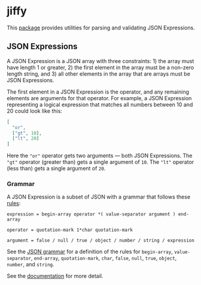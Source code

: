 # jiffy

This [package](https://godoc.org/github.com/tschaub/jiffy) provides utilities for parsing and validating JSON Expressions.

## JSON Expressions

A JSON Expression is a JSON array with three constraints: 1) the array must have length 1 or
greater, 2) the first element in the array must be a non-zero length string, and 3) all other
elements in the array that are arrays must be JSON Expressions.

The first element in a JSON Expression is the operator, and any remaining elements are
arguments for that operator.  For example, a JSON Expression representing a logical
expression that matches all numbers between 10 and 20 could look like this:

```json
[
  "or",
  ["gt", 10],
  ["lt", 20]
]
```

Here the `"or"` operator gets two arguments — both JSON Expressions.  The `"gt"` operator
(greater than) gets a single argument of `10`.  The `"lt"` operator (less than) gets a single
argument of `20`.

### Grammar

A JSON Expression is a subset of JSON with a grammar that follows these [rules](https://en.wikipedia.org/wiki/Augmented_Backus%E2%80%93Naur_form):

	expression = begin-array operator *( value-separator argument ) end-array

	operator = quotation-mark 1*char quotation-mark

	argument = false / null / true / object / number / string / expression

See the [JSON grammar](https://tools.ietf.org/html/rfc8259) for a definition of the
rules for `begin-array`, `value-separator`, `end-array`, `quotation-mark`, `char`, `false`, `null`,
`true`, `object`, `number`, and `string`.

See the [documentation](https://godoc.org/github.com/tschaub/jiffy) for more detail.